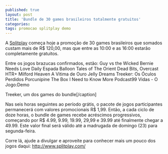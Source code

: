 ```yaml
---
published: true
layout: post
title: 'Bundle de 30 games brasileiros totalmente gratuitos'
categories: 
tags: promocao splitplay demo
---
```

A <a href="http://www.splitplay.com/" target="_blank">Splitplay</a>
 começa hoje a promoção de 30 games brasileiros que somados custam mais de R$ 120,00, mas que entre as 10:00 e as 16:00 estarão completamente gratuitos.

Entre os jogos brazucas confirmados, estão:
Guy vs the Wicked
Bernie Needs Love
Daily Espada
Balloon
Tales of The Orient
Dead Bits, Overcast
HTR+
Milford Heaven
A Vitima de Ouro
Jelly Dreams
Treeker: Os Óculos Perdidos
Porcunipine
The Box
I Need to Know More
Podcast99 Vidas - O Jogo:Demo


 Treeker, um dos games do bundle[/caption]

Nas seis horas seguintes ao período grátis, o pacote de jogos participantes permanecerá com valores promocionais R$ 1,99. Então, a cada ciclo de doze horas, o bundle de games recebe acréscimos progressivos, começando por R$ 4.99, 9.99, 19.99, 29,99 e 39.99 até finalmente chegar a 49.99. Este valor final será válido até a madrugada de domingo (23) para segunda-feira.

Corre lá, ajude a divulgar e aproveite para conhecer mais um pouco dos jogos daqui: <a href="http://www.splitplay.com/" target="_blank">http://www.splitplay.com/</a>
